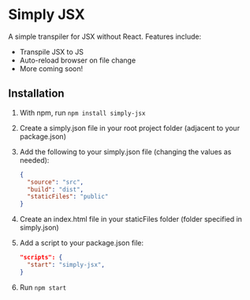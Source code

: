 # Simply JSX

A simple transpiler for JSX without React. Features include:

- Transpile JSX to JS
- Auto-reload browser on file change
- More coming soon!

## Installation

1. With npm, run `npm install simply-jsx`
2. Create a simply.json file in your root project folder (adjacent to your package.json)
3. Add the following to your simply.json file (changing the values as needed):

   ```json
   {
     "source": "src",
     "build": "dist",
     "staticFiles": "public"
   }
   ```
4. Create an index.html file in your staticFiles folder (folder specified in simply.json)
5. Add a script to your package.json file:

   ```json
   "scripts": {
     "start": "simply-jsx",
   }
   ```

6. Run `npm start`
